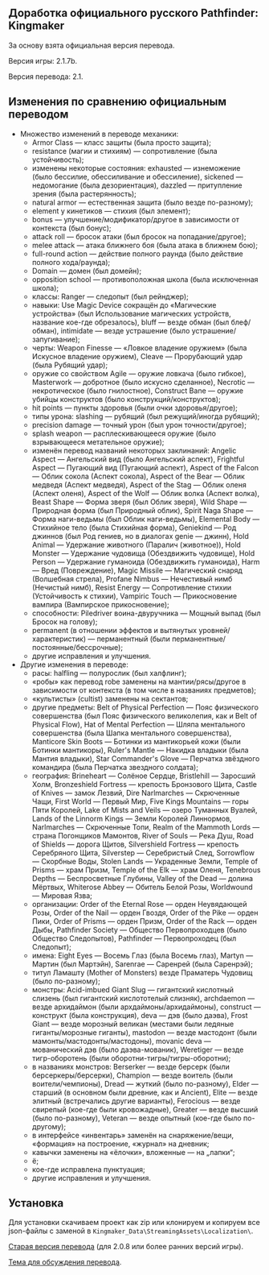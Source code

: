 Доработка официального русского Pathfinder: Kingmaker
-----------------------------------------------------

За основу взята официальная версия перевода.

Версия игры: 2.1.7b.

Версия перевода: 2.1.

Изменения по сравнению официальным переводом
--------------------------------------------
* Множество изменений в переводе механики:
  * Armor Class — класс защиты (была просто защита);
  * resistance (магии и стихиям) — сопротивление (была устойчивость);
  * изменены некоторые состояния: exhausted — изнеможение (было бессилие, обессиливание и обессиление), sickened — недомогание (была дезориентация), dazzled — притупление зрения (была растерянность);
  * natural armor — естественная защита (было везде по-разному);
  * element у кинетиков — стихия (был элемент);
  * bonus — улучшение/модификатор/другое в зависимости от контекста (был бонус);
  * attack roll — бросок атаки (был бросок на попадание/другое);
  * melee attack — атака ближнего боя (была атака в ближнем бою);
  * full-round action — действие полного раунда (было действие полного хода/раунда);
  * Domain — домен (был домейн);
  * opposition school — противоположная школа (была исключенная школа);
  * классы: Ranger — следопыт (был рейнджер);
  * навыки: Use Magic Device сокращён до «Магические устройства» (был Использование магических устройств, название кое-где обрезалось), bluff — везде обман (был блеф/обман), intimidate — везде устрашение (было устрашение/запугивание);
  * черты: Weapon Finesse — «Ловкое владение оружием» (была Искусное владение оружием), Cleave — Прорубающий удар (была Рубящий удар);
  * оружие со свойством Agile — оружие ловкача (было гибкое), Masterwork — добротное (было искусно сделанное), Necrotic — некротическое (было гнилостное), Construct Bane — оружие убийцы конструктов (было конструкций/конструктов);
  * hit points — пункты здоровья (были очки здоровья/другое);
  * типы урона: slashing — рубящий (был режущий/иногда рубящий);
  * precision damage — точный урон (был урон точности/другое);
  * splash weapon — расплескивающееся оружие (было взрывающееся метательное оружие);
  * изменён перевод названий некоторых заклинаний: Angelic Aspect — Ангельский вид (было Ангельский аспект), Frightful Aspect — Пугающий вид (Пугающий аспект), Aspect of the Falcon — Облик сокола (Аспект сокола), Aspect of the Bear — Облик медведя (Аспект медведя), Aspect of the Stag — Облик оленя (Аспект оленя), Aspect of the Wolf — Облик волка (Аспект волка), Beast Shape — Форма зверя (был Облик зверя), Wild Shape — Природная форма (был Природный облик), Spirit Naga Shape — Форма наги-ведьмы (был Облик наги-ведьмы), Elemental Body — Стихийное тело (была Стихийная форма), Geniekind — Род джиннов (был Род гениев, но в диалогах genie — джинн), Hold Animal — Удержание животного (Паралич (животное)), Hold Monster — Удержание чудовища (Обездвижить чудовище), Hold Person — Удержание гуманоида (Обездвижить гуманоида), Harm — Вред (Повреждение), Magic Missile — Магический снаряд (Волшебная стрела), Profane Nimbus — Нечестивый нимб (Нечистый нимб), Resist Energy — Сопротивление стихии (Устойчивость к стихии), Vampiric Touch — Прикосновение вампира (Вампирское прикосновение);
  * способности: Piledriver воина-двуручника — Мощный выпад (был Бросок на голову);
  * permanent (в отношении эффектов и вытянутых уровней/характеристик) — перманентный (были перманентные/постоянные/бессрочные);
  * другие исправления и улучшения.
* Другие изменения в переводе:
  * расы: halfling — полурослик (был халфлинг);
  * «робы» как перевод robe заменены на мантии/рясы/другое в зависимости от контекста (в том числе в названиях предметов);
  * «культисты» (cultist) заменены на сектантов;
  * другие предметы: Belt of Physical Perfection — Пояс физического совершенства (был Пояс физического великолепия, как и Belt of Physical Flow), Hat of Mental Perfection — Шляпа ментального совершенства (была Шапка ментального совершенства), Manticore Skin Boots — Ботинки из мантикорьей кожи (были Ботинки мантикоры), Ruler's Mantle — Накидка владыки (была Мантия владыки), Star Commander's Glove — Перчатка звёздного командира (была Перчатка звездного солдата);
  * география: Brineheart — Солёное Сердце, Bristlehill — Заросший Холм, Bronzeshield Fortress — крепость Бронзового Щита, Castle of Knives — замок Лезвий, Dire Narlmarches — Скрюченные Чащи, First World — Первый Мир, Five Kings Mountains — горы Пяти Королей, Lake of Mists and Veils — озеро Туманных Вуалей, Lands of the Linnorm Kings — Земли Королей Линнормов, Narlmarches — Скрюченные Топи, Realm of the Mammoth Lords — страна Погонщиков Мамонтов, River of Souls — Река Душ, Road of Shields — дорога Щитов, Silvershield Fortress — крепость Серебряного Щита, Silverstep — Серебристый След, Sorrowflow — Скорбные Воды, Stolen Lands — Украденные Земли, Temple of Prisms — храм Призм, Temple of the Elk — храм Оленя, Tenebrous Depths — Беспросветные Глубины, Valley of the Dead — долина Мёртвых, Whiterose Abbey — Обитель Белой Розы, Worldwound — Мировая Язва;
  * организации: Order of the Eternal Rose — орден Неувядающей Розы, Order of the Nail — орден Гвоздя, Order of the Pike — орден Пики, Order of Prisms — орден Призм, Order of the Rack — орден Дыбы, Pathfinder Society — Общество Первопроходцев (было Общество Следопытов), Pathfinder — Первопроходец (был Следопыт);
  * имена: Eight Eyes — Восемь Глаз (была Восемь глаз), Martyn — Мартин (был Мартэйн), Sarenrae — Саренрей (была Саренрэй);
  * титул Ламашту (Mother of Monsters) везде Праматерь Чудовищ (было по-разному);
  * монстры: Acid-imbued Giant Slug — гигантский кислотный слизень (был гигантский кислототелый слизняк), archdaemon — везде архидаймон (были архдаймоны/архидаймоны), construct — конструкт (была конструкция), deva — дэв (было даэва), Frost Giant — везде морозный великан (местами были ледяные гиганты/морозные гиганты), mastodon — везде мастодонт (были мамонты/мастодонты/мастодоны), movanic deva — мованический дэв (было даэва-мованик), Weretiger — везде тигр-оборотень (были оборотни-тигры/тигры-оборотни);
  * в названиях монстров: Berserker — везде берсерк (были берсеркеры/берсерки), Champion — везде воитель (были воители/чемпионы), Dread — жуткий (было по-разному), Elder — старший (в основном были древние, как и Ancient), Elite — везде элитный (встречались другие варианты), Ferocious — везде свирепый (кое-где были кровожадные), Greater — везде высший (было по-разному), Veteran — везде опытный (кое-где было по-другому);
  * в интерфейсе «инвентарь» заменён на снаряжение/вещи, «формация» на построение, «журнал» на дневник;
  * кавычки заменены на «ёлочки», вложенные — на „лапки“;
  * ё;
  * кое-где исправлена пунктуация;
  * другие исправления и улучшения.

Установка
---------
Для установки скачиваем проект как zip или клонируем и копируем все json-файлы с заменой в `Kingmaker_Data\StreamingAssets\Localization\`.

[Старая версия перевода](https://github.com/EugVV/PFKM-ru/archive/unof_2.0.8_last.zip) (для 2.0.8 или более ранних версий игры).

[Тема для обсуждения перевода](https://arcanecoast.ru/forum/viewtopic.php?f=8&t=1530).